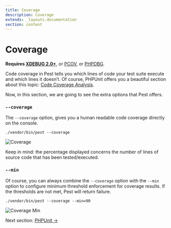 ```yaml
---
title: Coverage
description: Coverage
extends: _layouts.documentation
section: content
---
```


# Coverage

**Requires [XDEBUG 2.0+](https://xdebug.org/docs/install/)**, or [PCOV](https://github.com/krakjoe/pcov), or [PHPDBG](https://www.php.net/manual/en/book.phpdbg.php).

Code coverage in Pest tells you which lines of code your test
suite execute and which lines it doesn’t. Of course, PHPUnit
offers you a beautiful section about this topic: [Code Coverage Analysis](https://phpunit.readthedocs.io/en/9.0/code-coverage-analysis.html).

Now, in this section, we are going to see the extra options that Pest offers.

### `--coverage`

The `--coverage` option, gives you a human readable code coverage
directly on the console.

```
./vendor/bin/pest --coverage
```

![Coverage](/assets/img/coverage.png)

Keep in mind: the percentage displayed concerns the number of lines
of source code that has been tested/executed.

### `--min`

Of course, you can always combine the `--coverage` option
with the `--min` option to configure minimum threshold enforcement
for coverage results. If the thresholds are not met, Pest will return failure.

```
./vendor/bin/pest --coverage --min=90
```

![Coverage Min](/assets/img/coverage-min.png)

Next section: [PHPUnit →](/docs/guides/phpunit)
